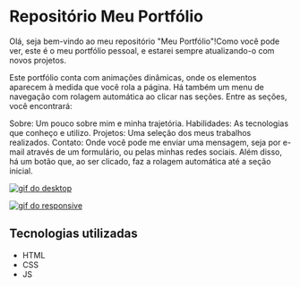 # Repositório Meu Portfólio

Olá, seja bem-vindo ao meu repositório "Meu Portfólio"!Como você pode ver, este é o meu portfólio pessoal, e estarei sempre atualizando-o com novos projetos.

Este portfólio conta com animações dinâmicas, onde os elementos aparecem à medida que você rola a página. Há também um menu de navegação com rolagem automática ao clicar nas seções. Entre as seções, você encontrará:

Sobre: Um pouco sobre mim e minha trajetória.
Habilidades: As tecnologias que conheço e utilizo.
Projetos: Uma seleção dos meus trabalhos realizados.
Contato: Onde você pode me enviar uma mensagem, seja por e-mail através de um formulário, ou pelas minhas redes sociais.
Além disso, há um botão que, ao ser clicado, faz a rolagem automática até a seção inicial.

[<img src="./src/animação-portfólio.gif" alt="gif do desktop">](https://gustavo-gsilva.github.io/portfolio/)

[ <img src="./src/animação-portfólio-responsivo.gif" alt="gif do responsive">](https://gustavo-gsilva.github.io/portfolio/)

## Tecnologias utilizadas
- HTML
- CSS
- JS